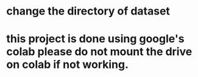 # change the directory of dataset
# this project is done using google's colab please do not mount the drive on colab if not working.
